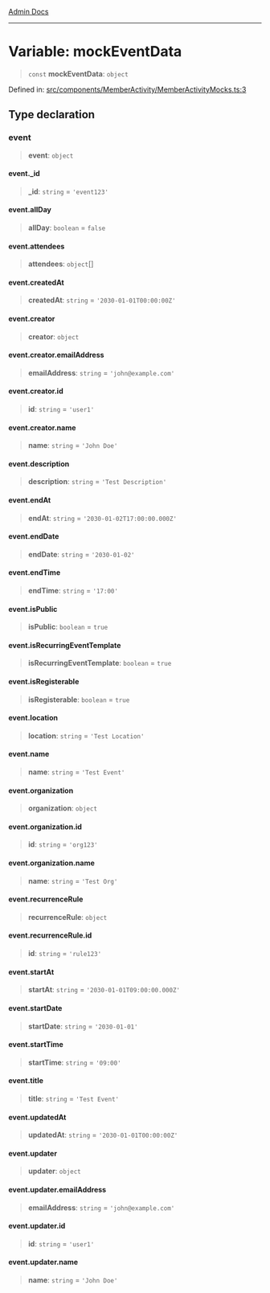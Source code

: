 [Admin Docs](/)

***

# Variable: mockEventData

> `const` **mockEventData**: `object`

Defined in: [src/components/MemberActivity/MemberActivityMocks.ts:3](https://github.com/PalisadoesFoundation/talawa-admin/blob/main/src/components/MemberActivity/MemberActivityMocks.ts#L3)

## Type declaration

### event

> **event**: `object`

#### event.\_id

> **\_id**: `string` = `'event123'`

#### event.allDay

> **allDay**: `boolean` = `false`

#### event.attendees

> **attendees**: `object`[]

#### event.createdAt

> **createdAt**: `string` = `'2030-01-01T00:00:00Z'`

#### event.creator

> **creator**: `object`

#### event.creator.emailAddress

> **emailAddress**: `string` = `'john@example.com'`

#### event.creator.id

> **id**: `string` = `'user1'`

#### event.creator.name

> **name**: `string` = `'John Doe'`

#### event.description

> **description**: `string` = `'Test Description'`

#### event.endAt

> **endAt**: `string` = `'2030-01-02T17:00:00.000Z'`

#### event.endDate

> **endDate**: `string` = `'2030-01-02'`

#### event.endTime

> **endTime**: `string` = `'17:00'`

#### event.isPublic

> **isPublic**: `boolean` = `true`

#### event.isRecurringEventTemplate

> **isRecurringEventTemplate**: `boolean` = `true`

#### event.isRegisterable

> **isRegisterable**: `boolean` = `true`

#### event.location

> **location**: `string` = `'Test Location'`

#### event.name

> **name**: `string` = `'Test Event'`

#### event.organization

> **organization**: `object`

#### event.organization.id

> **id**: `string` = `'org123'`

#### event.organization.name

> **name**: `string` = `'Test Org'`

#### event.recurrenceRule

> **recurrenceRule**: `object`

#### event.recurrenceRule.id

> **id**: `string` = `'rule123'`

#### event.startAt

> **startAt**: `string` = `'2030-01-01T09:00:00.000Z'`

#### event.startDate

> **startDate**: `string` = `'2030-01-01'`

#### event.startTime

> **startTime**: `string` = `'09:00'`

#### event.title

> **title**: `string` = `'Test Event'`

#### event.updatedAt

> **updatedAt**: `string` = `'2030-01-01T00:00:00Z'`

#### event.updater

> **updater**: `object`

#### event.updater.emailAddress

> **emailAddress**: `string` = `'john@example.com'`

#### event.updater.id

> **id**: `string` = `'user1'`

#### event.updater.name

> **name**: `string` = `'John Doe'`

